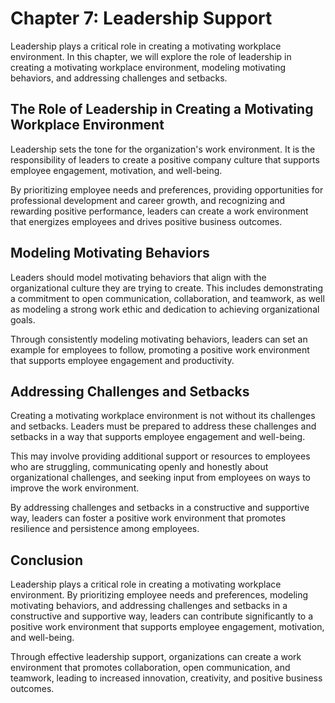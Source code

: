 Chapter 7: Leadership Support
=============================

Leadership plays a critical role in creating a motivating workplace environment. In this chapter, we will explore the role of leadership in creating a motivating workplace environment, modeling motivating behaviors, and addressing challenges and setbacks.

The Role of Leadership in Creating a Motivating Workplace Environment
---------------------------------------------------------------------

Leadership sets the tone for the organization's work environment. It is the responsibility of leaders to create a positive company culture that supports employee engagement, motivation, and well-being.

By prioritizing employee needs and preferences, providing opportunities for professional development and career growth, and recognizing and rewarding positive performance, leaders can create a work environment that energizes employees and drives positive business outcomes.

Modeling Motivating Behaviors
-----------------------------

Leaders should model motivating behaviors that align with the organizational culture they are trying to create. This includes demonstrating a commitment to open communication, collaboration, and teamwork, as well as modeling a strong work ethic and dedication to achieving organizational goals.

Through consistently modeling motivating behaviors, leaders can set an example for employees to follow, promoting a positive work environment that supports employee engagement and productivity.

Addressing Challenges and Setbacks
----------------------------------

Creating a motivating workplace environment is not without its challenges and setbacks. Leaders must be prepared to address these challenges and setbacks in a way that supports employee engagement and well-being.

This may involve providing additional support or resources to employees who are struggling, communicating openly and honestly about organizational challenges, and seeking input from employees on ways to improve the work environment.

By addressing challenges and setbacks in a constructive and supportive way, leaders can foster a positive work environment that promotes resilience and persistence among employees.

Conclusion
----------

Leadership plays a critical role in creating a motivating workplace environment. By prioritizing employee needs and preferences, modeling motivating behaviors, and addressing challenges and setbacks in a constructive and supportive way, leaders can contribute significantly to a positive work environment that supports employee engagement, motivation, and well-being.

Through effective leadership support, organizations can create a work environment that promotes collaboration, open communication, and teamwork, leading to increased innovation, creativity, and positive business outcomes.
